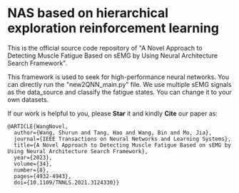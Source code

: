 # NAS based on hierarchical exploration reinforcement learning 
This is the official source code repository of "A Novel Approach to Detecting Muscle Fatigue Based on sEMG by Using Neural Architecture Search Framework".

This framework is used to seek for high-performance neural networks. You can directly run the "new2QNN_main.py" file. We use multiple sEMG signals as the data_source and classify the fatigue states. You can change it to your own datasets.

If our work is helpful to you, please **Star** it and kindly **Cite** our paper as:  

    @ARTICLE{WangNovel,
      author={Wang, Shurun and Tang, Hao and Wang, Bin and Mo, Jia},
      journal={IEEE Transactions on Neural Networks and Learning Systems}, 
      title={A Novel Approach to Detecting Muscle Fatigue Based on sEMG by Using Neural Architecture Search Framework}, 
      year={2023},
      volume={34},
      number={8},
      pages={4932-4943},
      doi={10.1109/TNNLS.2021.3124330}}

